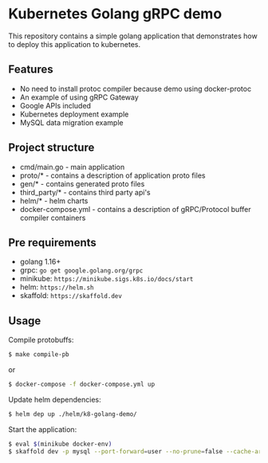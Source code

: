 # Kubernetes Golang gRPC demo

This repository contains a simple golang application that demonstrates how to deploy this application to kubernetes.

## Features

  * No need to install protoc compiler because demo using docker-protoc
  * An example of using gRPC Gateway
  * Google APIs included
  * Kubernetes deployment example
  * MySQL data migration example

## Project structure

  * cmd/main.go - main application
  * proto/* - contains a description of application proto files
  * gen/* - contains generated proto files
  * third_party/* - contains third party api's
  * helm/* - helm charts
  * docker-compose.yml - contains a description of gRPC/Protocol buffer compiler containers

## Pre requirements
  * golang 1.16+
  * grpc: `go get google.golang.org/grpc`
  * minikube: `https://minikube.sigs.k8s.io/docs/start`
  * helm: `https://helm.sh`
  * skaffold: `https://skaffold.dev`

## Usage

Compile protobuffs:

```sh
$ make compile-pb
```
or

```sh
$ docker-compose -f docker-compose.yml up
```

Update helm dependencies:

```sh
$ helm dep up ./helm/k8-golang-demo/
```

Start the application:

```sh
$ eval $(minikube docker-env)
$ skaffold dev -p mysql --port-forward=user --no-prune=false --cache-artifacts=false
```
